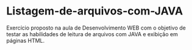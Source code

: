 # Listagem-de-arquivos-com-JAVA
Exercício proposto na aula de Desenvolvimento WEB com o objetivo de testar as habilidades de leitura de arquivos com JAVA e exibição em páginas HTML.
